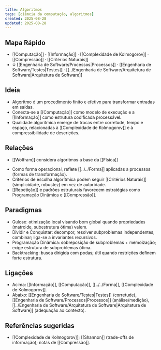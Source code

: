```yaml
---
title: Algoritmos
tags: [ciência da computação, algoritmos]
created: 2025-08-28
updated: 2025-08-28
---
```


## Mapa Rápido
- [[Computação]] · [[Informação]] · [[Complexidade de Kolmogorov]] · [[Compressão]] · [[Critérios Naturais]]
- ↓ [[Engenharia de Software/Processos|Processos]] · [[Engenharia de Software/Testes|Testes]] · [[../Engenharia de Software/Arquitetura de Software|Arquitetura de Software]]

## Ideia
- Algoritmo é um procedimento finito e efetivo para transformar entradas em saídas.
- Conecta-se a [[Computação]] como modelo de execução e a [[Informação]] como estrutura codificada processável.
- Qualidade algorítmica emerge de trocas entre corretude, tempo e espaço, relacionadas à [[Complexidade de Kolmogorov]] e à compressibilidade de descrições.

## Relações
* [[Wolfram]] considera algoritmos a base da [[Física]]
- Como forma operacional, reflete [[../../Forma]] aplicadas a processos (formas de transformação).
- Critérios de escolha algorítmica podem seguir [[Critérios Naturais]] (simplicidade, robustez) em vez de autoridade.
- [[Repetição]] e padrões estruturais favorecem estratégias como Programação Dinâmica e [[Compressão]].

## Paradigmas
- Guloso: otimização local visando bom global quando propriedades (matroide, subestrutura ótima) valem.
- Dividir e Conquistar: decompor, resolver subproblemas independentes, combinar; liga-se a invariantes recursivos.
- Programação Dinâmica: sobreposição de subproblemas + memoização; exige estrutura de subproblemas ótima.
- Backtracking: busca dirigida com podas; útil quando restrições definem forte estrutura.

## Ligações
- Acima: [[Informação]], [[Computação]], [[../../Forma]], [[Complexidade de Kolmogorov]].
- Abaixo: [[Engenharia de Software/Testes|Testes]] (corretude), [[Engenharia de Software/Processos|Processos]] (análise/medição), [[../Engenharia de Software/Arquitetura de Software|Arquitetura de Software]] (adequação ao contexto).

## Referências sugeridas
- [[Complexidade de Kolmogorov]]; [[Shannon]] (trade-offs de informação); notas de [[Compressão]].
